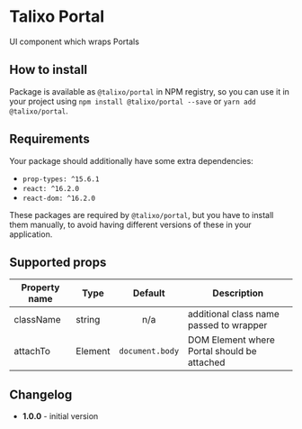# Talixo Portal

UI component which wraps Portals

## How to install

Package is available as `@talixo/portal` in NPM registry, so you can use it in your project
using `npm install @talixo/portal --save` or `yarn add @talixo/portal`.

## Requirements

Your package should additionally have some extra dependencies:

- `prop-types: ^15.6.1`
- `react: ^16.2.0`
- `react-dom: ^16.2.0`

These packages are required by `@talixo/portal`, but you have to install them manually,
to avoid having different versions of these in your application.

## Supported props

Property name | Type      | Default           | Description
--------------|-----------|:-----------------:|--------------------------------
className     | string    | n/a               | additional class name passed to wrapper
attachTo      | Element   | `document.body`   | DOM Element where Portal should be attached

## Changelog

- **1.0.0** - initial version
